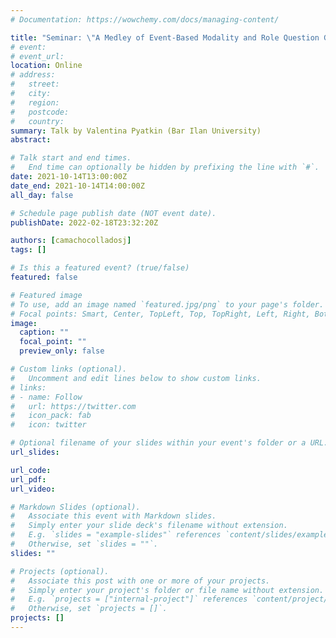 ```yaml
---
# Documentation: https://wowchemy.com/docs/managing-content/

title: "Seminar: \"A Medley of Event-Based Modality and Role Question Generation\""
# event:
# event_url:
location: Online
# address:
#   street:
#   city:
#   region:
#   postcode:
#   country:
summary: Talk by Valentina Pyatkin (Bar Ilan University)
abstract:

# Talk start and end times.
#   End time can optionally be hidden by prefixing the line with `#`.
date: 2021-10-14T13:00:00Z
date_end: 2021-10-14T14:00:00Z
all_day: false

# Schedule page publish date (NOT event date).
publishDate: 2022-02-18T23:32:20Z

authors: [camachocolladosj]
tags: []

# Is this a featured event? (true/false)
featured: false

# Featured image
# To use, add an image named `featured.jpg/png` to your page's folder. 
# Focal points: Smart, Center, TopLeft, Top, TopRight, Left, Right, BottomLeft, Bottom, BottomRight.
image:
  caption: ""
  focal_point: ""
  preview_only: false

# Custom links (optional).
#   Uncomment and edit lines below to show custom links.
# links:
# - name: Follow
#   url: https://twitter.com
#   icon_pack: fab
#   icon: twitter

# Optional filename of your slides within your event's folder or a URL.
url_slides:

url_code:
url_pdf:
url_video:

# Markdown Slides (optional).
#   Associate this event with Markdown slides.
#   Simply enter your slide deck's filename without extension.
#   E.g. `slides = "example-slides"` references `content/slides/example-slides.md`.
#   Otherwise, set `slides = ""`.
slides: ""

# Projects (optional).
#   Associate this post with one or more of your projects.
#   Simply enter your project's folder or file name without extension.
#   E.g. `projects = ["internal-project"]` references `content/project/deep-learning/index.md`.
#   Otherwise, set `projects = []`.
projects: []
---
```

